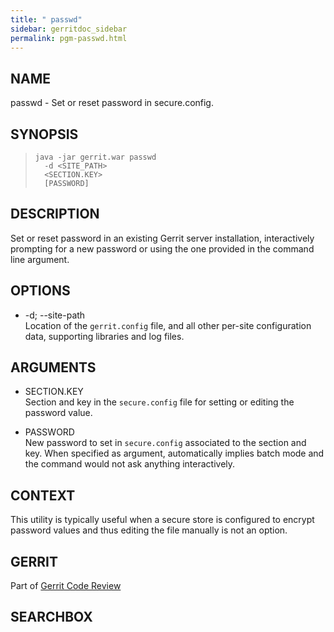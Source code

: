 ```yaml
---
title: " passwd"
sidebar: gerritdoc_sidebar
permalink: pgm-passwd.html
---
```

## NAME

passwd - Set or reset password in secure.config.

## SYNOPSIS

> 
> 
>     java -jar gerrit.war passwd
>       -d <SITE_PATH>
>       <SECTION.KEY>
>       [PASSWORD]

## DESCRIPTION

Set or reset password in an existing Gerrit server installation,
interactively prompting for a new password or using the one provided in
the command line argument.

## OPTIONS

  - \-d; --site-path  
    Location of the `gerrit.config` file, and all other per-site
    configuration data, supporting libraries and log files.

## ARGUMENTS

  - SECTION.KEY  
    Section and key in the `secure.config` file for setting or editing
    the password value.

  - PASSWORD  
    New password to set in `secure.config` associated to the section and
    key. When specified as argument, automatically implies batch mode
    and the command would not ask anything interactively.

## CONTEXT

This utility is typically useful when a secure store is configured to
encrypt password values and thus editing the file manually is not an
option.

## GERRIT

Part of [Gerrit Code Review](index.html)

## SEARCHBOX

